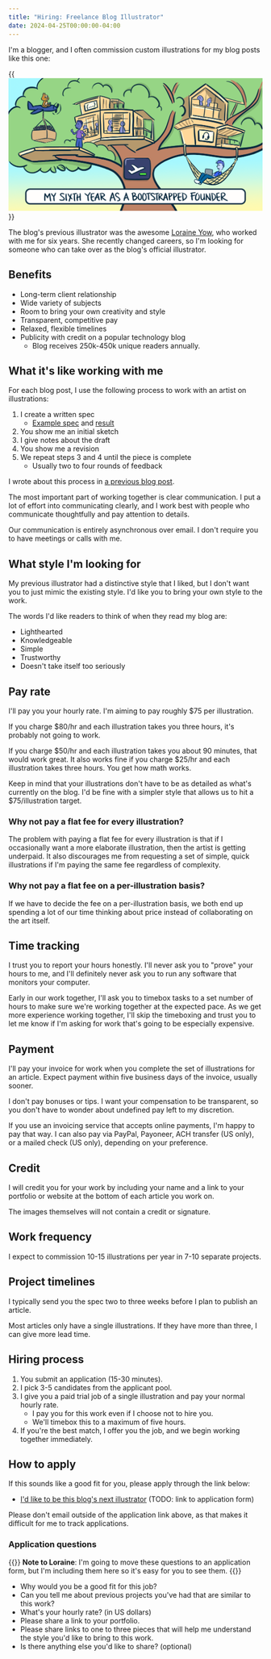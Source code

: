 ```yaml
---
title: "Hiring: Freelance Blog Illustrator"
date: 2024-04-25T00:00:00-04:00
---
```


I'm a blogger, and I often commission custom illustrations for my blog posts like this one:

{{<img src="year-6-cover.webp" max-width="700px" caption="An example of an illustration I commissioned for the blog, part of my [year-in-review series](/tags/annual-review/)">}}

The blog's previous illustrator was the awesome [Loraine Yow](https://www.loraineyow.com/), who worked with me for six years. She recently changed careers, so I'm looking for someone who can take over as the blog's official illustrator.

## Benefits

- Long-term client relationship
- Wide variety of subjects
- Room to bring your own creativity and style
- Transparent, competitive pay
- Relaxed, flexible timelines
- Publicity with credit on a popular technology blog
  - Blog receives 250k-450k unique readers annually.

## What it's like working with me

For each blog post, I use the following process to work with an artist on illustrations:

1. I create a written spec
   - [Example spec](code-review-love-illustration.pdf) and [result](/code-review-love/)
1. You show me an initial sketch
1. I give notes about the draft
1. You show me a revision
1. We repeat steps 3 and 4 until the piece is complete
   - Usually two to four rounds of feedback

I wrote about this process in [a previous blog post](/how-to-hire-a-cartoonist/#the-process-end-to-end).

The most important part of working together is clear communication. I put a lot of effort into communicating clearly, and I work best with people who communicate thoughtfully and pay attention to details.

Our communication is entirely asynchronous over email. I don't require you to have meetings or calls with me.

## What style I'm looking for

My previous illustrator had a distinctive style that I liked, but I don't want you to just mimic the existing style. I'd like you to bring your own style to the work.

The words I'd like readers to think of when they read my blog are:

- Lighthearted
- Knowledgeable
- Simple
- Trustworthy
- Doesn't take itself too seriously

## Pay rate

I'll pay you your hourly rate. I'm aiming to pay roughly $75 per illustration.

If you charge $80/hr and each illustration takes you three hours, it's probably not going to work.

If you charge $50/hr and each illustration takes you about 90 minutes, that would work great. It also works fine if you charge $25/hr and each illustration takes three hours. You get how math works.

Keep in mind that your illustrations don't have to be as detailed as what's currently on the blog. I'd be fine with a simpler style that allows us to hit a $75/illustration target.

### Why not pay a flat fee for every illustration?

The problem with paying a flat fee for every illustration is that if I occasionally want a more elaborate illustration, then the artist is getting underpaid. It also discourages me from requesting a set of simple, quick illustrations if I'm paying the same fee regardless of complexity.

### Why not pay a flat fee on a per-illustration basis?

If we have to decide the fee on a per-illustration basis, we both end up spending a lot of our time thinking about price instead of collaborating on the art itself.

## Time tracking

I trust you to report your hours honestly. I'll never ask you to "prove" your hours to me, and I'll definitely never ask you to run any software that monitors your computer.

Early in our work together, I'll ask you to timebox tasks to a set number of hours to make sure we're working together at the expected pace. As we get more experience working together, I'll skip the timeboxing and trust you to let me know if I'm asking for work that's going to be especially expensive.

## Payment

I'll pay your invoice for work when you complete the set of illustrations for an article. Expect payment within five business days of the invoice, usually sooner.

I don't pay bonuses or tips. I want your compensation to be transparent, so you don't have to wonder about undefined pay left to my discretion.

If you use an invoicing service that accepts online payments, I'm happy to pay that way. I can also pay via PayPal, Payoneer, ACH transfer (US only), or a mailed check (US only), depending on your preference.

## Credit

I will credit you for your work by including your name and a link to your portfolio or website at the bottom of each article you work on.

The images themselves will not contain a credit or signature.

## Work frequency

I expect to commission 10-15 illustrations per year in 7-10 separate projects.

## Project timelines

I typically send you the spec two to three weeks before I plan to publish an article.

Most articles only have a single illustrations. If they have more than three, I can give more lead time.

## Hiring process

1. You submit an application (15-30 minutes).
1. I pick 3-5 candidates from the applicant pool.
1. I give you a paid trial job of a single illustration and pay your normal hourly rate.
   - I pay you for this work even if I choose not to hire you.
   - We'll timebox this to a maximum of five hours.
1. If you're the best match, I offer you the job, and we begin working together immediately.

## How to apply

If this sounds like a good fit for you, please apply through the link below:

- [I'd like to be this blog's next illustrator](#) (TODO: link to application form)

Please don't email outside of the application link above, as that makes it difficult for me to track applications.

### Application questions

{{<notice type="info">}}
**Note to Loraine**: I'm going to move these questions to an application form, but I'm including them here so it's easy for you to see them.
{{</notice>}}

- Why would you be a good fit for this job?
- Can you tell me about previous projects you've had that are similar to this work?
- What's your hourly rate? (in US dollars)
- Please share a link to your portfolio.
- Please share links to one to three pieces that will help me understand the style you'd like to bring to this work.
- Is there anything else you'd like to share? (optional)
